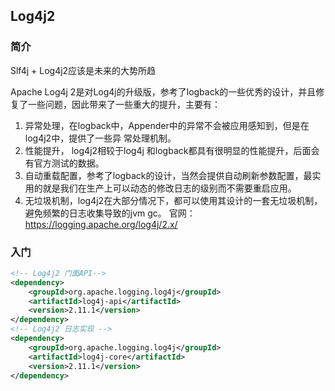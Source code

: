 ## Log4j2

### 简介

Slf4j + Log4j2应该是未来的大势所趋

Apache Log4j 2是对Log4j的升级版，参考了logback的一些优秀的设计，并且修复了一些问题，因此带来了一些重大的提升，主要有：

1. 异常处理，在logback中，Appender中的异常不会被应用感知到，但是在log4j2中，提供了一些异
   常处理机制。
2. 性能提升， log4j2相较于log4j 和logback都具有很明显的性能提升，后面会有官方测试的数据。
3. 自动重载配置，参考了logback的设计，当然会提供自动刷新参数配置，最实用的就是我们在生产上可以动态的修改日志的级别而不需要重启应用。
4. 无垃圾机制，log4j2在大部分情况下，都可以使用其设计的一套无垃圾机制，避免频繁的日志收集导致的jvm gc。
   官网： https://logging.apache.org/log4j/2.x/

### 入门

```xml
<!-- Log4j2 门面API-->
<dependency>
    <groupId>org.apache.logging.log4j</groupId>
    <artifactId>log4j-api</artifactId>
	<version>2.11.1</version>
</dependency>
<!-- Log4j2 日志实现 -->
<dependency>
    <groupId>org.apache.logging.log4j</groupId>
    <artifactId>log4j-core</artifactId>
    <version>2.11.1</version>
</dependency>
```

